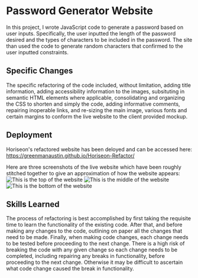 # Password Generator Website

In this project, I wrote JavaScript code to generate a password based on user inputs.  Specifically, the user inputted the length of the password desired and the types of characters to be included in the password.  The site than used the code to generate random characters that confirmed to the user inputted constraints.     

## Specific Changes

The specific refactoring of the code included, without limitation, adding title information, adding accessibility information to the images, subsituting in semantic HTML elements where applicable, consolidating and organizing the CSS to shorten and simply the code, adding informative comments, repairing inoperable links, and re-sizing the main image, various fonts and certain margins to conform the live website to the client provided mockup.  

## Deployment

Horiseon's refactored website has been deloyed and can be accessed here: https://greenmanaustin.github.io/Horiseon-Refactor/

Here are three screenshots of the live website which have been roughly stitched together to give an approximation of how the website appears:
![This is the top of the website](./assets/images/screenshot1.png)
![This is the middle of the website](./assets/images/screenshot2.png)
![This is the bottom of the website](./assets/images/screenshot3.png)

## Skills Learned

The process of refactoring is best accomplished by first taking the requisite time to learn the functionality of the existing code.  After that, and before making any changes to the code, outlining on paper all the changes that need to be made.  Finally, when making code changes, each change needs to be tested before proceeding to the next change.  There is a high risk of breaking the code with any given change so each change needs to be completed, including repairing any breaks in functionality, before proceeding to the next change.  Otherwise it may be difficult to ascertain what code change caused the break in functionality.  

